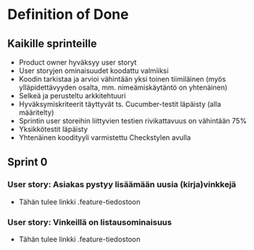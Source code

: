 # Definition of Done
## Kaikille sprinteille
- Product owner hyväksyy user storyt
- User storyjen ominaisuudet koodattu valmiiksi
- Koodin tarkistaa ja arvioi vähintään yksi toinen tiimiläinen (myös ylläpidettävyyden osalta, mm. nimeämiskäytäntö on yhtenäinen)
- Selkeä ja perusteltu arkkitehtuuri
- Hyväksymiskriteerit täyttyvät ts. Cucumber-testit läpäisty (alla määritelty)
- Sprintin user storeihin liittyvien testien rivikattavuus on vähintään 75%
- Yksikkötestit läpäisty
- Yhtenäinen koodityyli varmistettu Checkstylen avulla

## Sprint 0
### User story: Asiakas pystyy lisäämään uusia (kirja)vinkkejä
- Tähän tulee linkki .feature-tiedostoon
### User story: Vinkeillä on listausominaisuus
- Tähän tulee linkki .feature-tiedostoon
